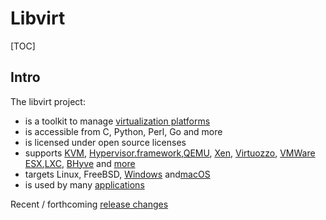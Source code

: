 # Libvirt

[TOC]



## Intro

The libvirt project:

- is a toolkit to manage [virtualization platforms](https://libvirt.org/platforms.html)
- is accessible from C, Python, Perl, Go and more
- is licensed under open source licenses
- supports [KVM](https://libvirt.org/drvqemu.html), [Hypervisor.framework](https://libvirt.org/drvqemu.html),[QEMU](https://libvirt.org/drvqemu.html), [Xen](https://libvirt.org/drvxen.html), [Virtuozzo](https://libvirt.org/drvvirtuozzo.html), [VMWare ESX](https://libvirt.org/drvesx.html),[LXC](https://libvirt.org/drvlxc.html), [BHyve](https://libvirt.org/drvbhyve.html) and [more](https://libvirt.org/drivers.html)
- targets Linux, FreeBSD, [Windows](https://libvirt.org/windows.html) and[macOS](https://libvirt.org/macos.html)
- is used by many [applications](https://libvirt.org/apps.html)

Recent / forthcoming [release changes](https://libvirt.org/news.html)

